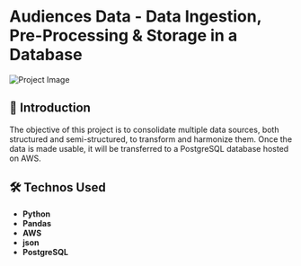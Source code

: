 # Audiences Data - Data Ingestion, Pre-Processing & Storage in a Database

![Project Image](https://image.cnbcfm.com/api/v1/image/103478083-GettyImages-82457591.jpg?v=1663251593)

## 🚀 Introduction

The objective of this project is to consolidate multiple data sources, both structured and semi-structured, to transform and harmonize them. Once the data is made usable, it will be transferred to a PostgreSQL database hosted on AWS.

## 🛠️ Technos Used

- **Python**
- **Pandas**
- **AWS**
- **json**
- **PostgreSQL**
